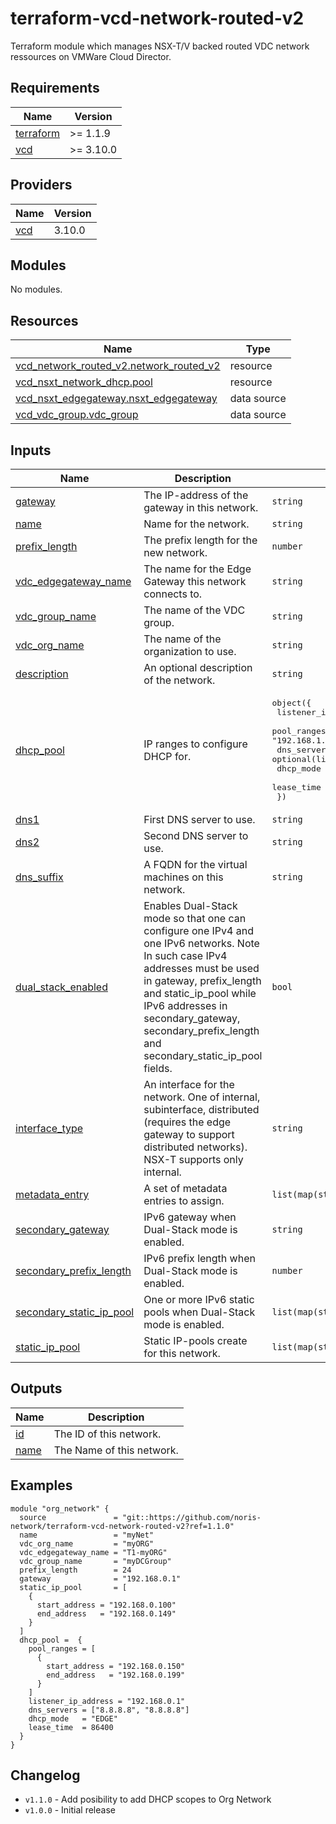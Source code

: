 # terraform-vcd-network-routed-v2

Terraform module which manages NSX-T/V backed routed VDC network ressources on VMWare Cloud Director.

<!-- BEGIN_TF_DOCS -->
## Requirements

| Name | Version |
|------|---------|
| <a name="requirement_terraform"></a> [terraform](#requirement\_terraform) | >= 1.1.9 |
| <a name="requirement_vcd"></a> [vcd](#requirement\_vcd) | >= 3.10.0 |

## Providers

| Name | Version |
|------|---------|
| <a name="provider_vcd"></a> [vcd](#provider\_vcd) | 3.10.0 |

## Modules

No modules.

## Resources

| Name | Type |
|------|------|
| [vcd_network_routed_v2.network_routed_v2](https://registry.terraform.io/providers/vmware/vcd/latest/docs/resources/network_routed_v2) | resource |
| [vcd_nsxt_network_dhcp.pool](https://registry.terraform.io/providers/vmware/vcd/latest/docs/resources/nsxt_network_dhcp) | resource |
| [vcd_nsxt_edgegateway.nsxt_edgegateway](https://registry.terraform.io/providers/vmware/vcd/latest/docs/data-sources/nsxt_edgegateway) | data source |
| [vcd_vdc_group.vdc_group](https://registry.terraform.io/providers/vmware/vcd/latest/docs/data-sources/vdc_group) | data source |

## Inputs

| Name | Description | Type | Default | Required |
|------|-------------|------|---------|:--------:|
| <a name="input_gateway"></a> [gateway](#input\_gateway) | The IP-address of the gateway in this network. | `string` | n/a | yes |
| <a name="input_name"></a> [name](#input\_name) | Name for the network. | `string` | n/a | yes |
| <a name="input_prefix_length"></a> [prefix\_length](#input\_prefix\_length) | The prefix length for the new network. | `number` | n/a | yes |
| <a name="input_vdc_edgegateway_name"></a> [vdc\_edgegateway\_name](#input\_vdc\_edgegateway\_name) | The name for the Edge Gateway this network connects to. | `string` | n/a | yes |
| <a name="input_vdc_group_name"></a> [vdc\_group\_name](#input\_vdc\_group\_name) | The name of the VDC group. | `string` | n/a | yes |
| <a name="input_vdc_org_name"></a> [vdc\_org\_name](#input\_vdc\_org\_name) | The name of the organization to use. | `string` | n/a | yes |
| <a name="input_description"></a> [description](#input\_description) | An optional description of the network. | `string` | `null` | no |
| <a name="input_dhcp_pool"></a> [dhcp\_pool](#input\_dhcp\_pool) | IP ranges to configure DHCP for. | <pre>object({<br>    listener_ip_address = optional(string)<br>    pool_ranges         = optional(list(map(string)), [{start_address = "192.168.1.150", end_address = "192.168.1.199"}])<br>    dns_servers         = optional(list(string))<br>    dhcp_mode           = optional(string, "EDGE")<br>    lease_time          = optional(number, 4294967295)<br>  })</pre> | `null` | no |
| <a name="input_dns1"></a> [dns1](#input\_dns1) | First DNS server to use. | `string` | `null` | no |
| <a name="input_dns2"></a> [dns2](#input\_dns2) | Second DNS server to use. | `string` | `null` | no |
| <a name="input_dns_suffix"></a> [dns\_suffix](#input\_dns\_suffix) | A FQDN for the virtual machines on this network. | `string` | `null` | no |
| <a name="input_dual_stack_enabled"></a> [dual\_stack\_enabled](#input\_dual\_stack\_enabled) | Enables Dual-Stack mode so that one can configure one IPv4 and one IPv6 networks. Note In such case IPv4 addresses must be used in gateway, prefix\_length and static\_ip\_pool while IPv6 addresses in secondary\_gateway, secondary\_prefix\_length and secondary\_static\_ip\_pool fields. | `bool` | `false` | no |
| <a name="input_interface_type"></a> [interface\_type](#input\_interface\_type) | An interface for the network. One of internal, subinterface, distributed (requires the edge gateway to support distributed networks). NSX-T supports only internal. | `string` | `"internal"` | no |
| <a name="input_metadata_entry"></a> [metadata\_entry](#input\_metadata\_entry) | A set of metadata entries to assign. | `list(map(string))` | `[]` | no |
| <a name="input_secondary_gateway"></a> [secondary\_gateway](#input\_secondary\_gateway) | IPv6 gateway when Dual-Stack mode is enabled. | `string` | `null` | no |
| <a name="input_secondary_prefix_length"></a> [secondary\_prefix\_length](#input\_secondary\_prefix\_length) | IPv6 prefix length when Dual-Stack mode is enabled. | `number` | `null` | no |
| <a name="input_secondary_static_ip_pool"></a> [secondary\_static\_ip\_pool](#input\_secondary\_static\_ip\_pool) | One or more IPv6 static pools when Dual-Stack mode is enabled. | `list(map(string))` | `[]` | no |
| <a name="input_static_ip_pool"></a> [static\_ip\_pool](#input\_static\_ip\_pool) | Static IP-pools create for this network. | `list(map(string))` | `[]` | no |

## Outputs

| Name | Description |
|------|-------------|
| <a name="output_id"></a> [id](#output\_id) | The ID of this network. |
| <a name="output_name"></a> [name](#output\_name) | The Name of this network. |
<!-- END_TF_DOCS -->

## Examples

```
module "org_network" {
  source               = "git::https://github.com/noris-network/terraform-vcd-network-routed-v2?ref=1.1.0"
  name                 = "myNet"
  vdc_org_name         = "myORG"
  vdc_edgegateway_name = "T1-myORG"
  vdc_group_name       = "myDCGroup"
  prefix_length        = 24
  gateway              = "192.168.0.1"
  static_ip_pool       = [
    {
      start_address = "192.168.0.100"
      end_address   = "192.168.0.149"
    }
  ]
  dhcp_pool =  {
    pool_ranges = [
      {
        start_address = "192.168.0.150"
        end_address   = "192.168.0.199"
      }
    ]
    listener_ip_address = "192.168.0.1"
    dns_servers = ["8.8.8.8", "8.8.8.8"]
    dhcp_mode   = "EDGE"
    lease_time  = 86400
  }
}
```

## Changelog

  * `v1.1.0`  - Add posibility to add DHCP scopes to Org Network
  * `v1.0.0`  - Initial release
  